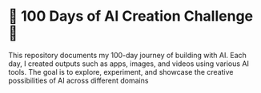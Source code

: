 # 🚀 100 Days of AI Creation Challenge 🚀

This repository documents my 100-day journey of building with AI. 
Each day, I created outputs such as apps, images, and videos using various AI tools. The goal is to explore, experiment, and showcase the creative possibilities of AI across different domains